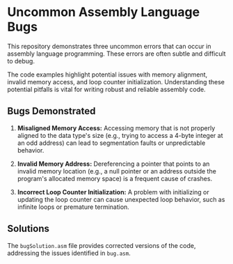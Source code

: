 # Uncommon Assembly Language Bugs

This repository demonstrates three uncommon errors that can occur in assembly language programming. These errors are often subtle and difficult to debug. 

The code examples highlight potential issues with memory alignment, invalid memory access, and loop counter initialization.  Understanding these potential pitfalls is vital for writing robust and reliable assembly code.

## Bugs Demonstrated

1. **Misaligned Memory Access:** Accessing memory that is not properly aligned to the data type's size (e.g., trying to access a 4-byte integer at an odd address) can lead to segmentation faults or unpredictable behavior.

2. **Invalid Memory Address:** Dereferencing a pointer that points to an invalid memory location (e.g., a null pointer or an address outside the program's allocated memory space) is a frequent cause of crashes.

3. **Incorrect Loop Counter Initialization:**  A problem with initializing or updating the loop counter can cause unexpected loop behavior, such as infinite loops or premature termination.

## Solutions

The `bugSolution.asm` file provides corrected versions of the code, addressing the issues identified in `bug.asm`.